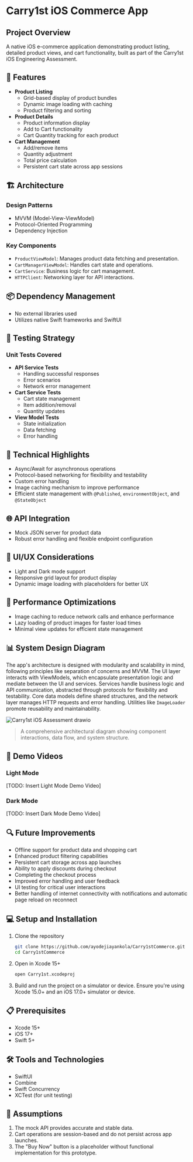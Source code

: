 # Carry1st iOS Commerce App

## Project Overview
A native iOS e-commerce application demonstrating product listing, detailed product views, and cart functionality, built as part of the Carry1st iOS Engineering Assessment.

## 🚀 Features
- **Product Listing**
  - Grid-based display of product bundles
  - Dynamic image loading with caching
  - Product filtering and sorting
- **Product Details**
  - Product information display
  - Add to Cart functionality
  - Cart Quantity tracking for each product
- **Cart Management**
  - Add/remove items
  - Quantity adjustment
  - Total price calculation
  - Persistent cart state across app sessions

## 🏗 Architecture
### Design Patterns
- MVVM (Model-View-ViewModel)
- Protocol-Oriented Programming
- Dependency Injection

### Key Components
- `ProductViewModel`: Manages product data fetching and presentation.
- `CartManagerViewModel`: Handles cart state and operations.
- `CartService`: Business logic for cart management.
- `HTTPClient`: Networking layer for API interactions.

## 📦 Dependency Management
- No external libraries used
- Utilizes native Swift frameworks and SwiftUI

## 🧪 Testing Strategy
### Unit Tests Covered
- **API Service Tests**
  - Handling successful responses
  - Error scenarios
  - Network error management
- **Cart Service Tests**
  - Cart state management
  - Item addition/removal
  - Quantity updates
- **View Model Tests**
  - State initialization
  - Data fetching
  - Error handling

## 🔧 Technical Highlights
- Async/Await for asynchronous operations
- Protocol-based networking for flexibility and testability
- Custom error handling
- Image caching mechanism to improve performance
- Efficient state management with `@Published`, `environmentObject`, and `@StateObject`

## 🌐 API Integration
- Mock JSON server for product data
- Robust error handling and flexible endpoint configuration

## 🎨 UI/UX Considerations
- Light and Dark mode support
- Responsive grid layout for product display
- Dynamic image loading with placeholders for better UX

## 🚧 Performance Optimizations
- Image caching to reduce network calls and enhance performance
- Lazy loading of product images for faster load times
- Minimal view updates for efficient state management

## 📊 System Design Diagram
The app's architecture is designed with modularity and scalability in mind, following principles like separation of concerns and MVVM. The UI layer interacts with ViewModels, which encapsulate presentation logic and mediate between the UI and services. Services handle business logic and API communication, abstracted through protocols for flexibility and testability. Core data models define shared structures, and the network layer manages HTTP requests and error handling. Utilities like `ImageLoader` promote reusability and maintainability.


![Carry1st iOS Assessment  drawio](https://github.com/user-attachments/assets/5ef072d0-a9df-41ac-ab54-b6003b9a1d34)

> A comprehensive architectural diagram showing component interactions, data flow, and system structure.

## 🎥 Demo Videos
### Light Mode
[TODO: Insert Light Mode Demo Video]

### Dark Mode
[TODO: Insert Dark Mode Demo Video]

## 🔍 Future Improvements
- Offline support for product data and shopping cart
- Enhanced product filtering capabilities
- Persistent cart storage across app launches
- Ability to apply discounts during checkout
- Completing the checkout process
- Improved error handling and user feedback
- UI testing for critical user interactions
- Better handling of internet connectivity with notifications and automatic page reload on reconnect

## 💻 Setup and Installation
1. Clone the repository
	```bash
	git clone https://github.com/ayodejiayankola/Carry1stCommerce.git
	cd Carry1stCommerce
	```
2. Open in Xcode 15+
	```bash
	open Carry1st.xcodeproj
	```
3. Build and run the project on a simulator or device.
	Ensure you're using Xcode 15.0+ and an iOS 17.0+ simulator or device.

## 📋 Prerequisites
- Xcode 15+
- iOS 17+
- Swift 5+

## 🛠 Tools and Technologies
- SwiftUI
- Combine
- Swift Concurrency
- XCTest (for unit testing)

## 📝 Assumptions
1. The mock API provides accurate and stable data.
2. Cart operations are session-based and do not persist across app launches.
3. The "Buy Now" button is a placeholder without functional implementation for this prototype.

